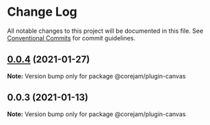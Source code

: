 # Change Log

All notable changes to this project will be documented in this file.
See [Conventional Commits](https://conventionalcommits.org) for commit guidelines.

## [0.0.4](https://github.com/corejam/corejam/compare/@corejam/plugin-canvas@0.0.3...@corejam/plugin-canvas@0.0.4) (2021-01-27)

**Note:** Version bump only for package @corejam/plugin-canvas





## 0.0.3 (2021-01-13)

**Note:** Version bump only for package @corejam/plugin-canvas
